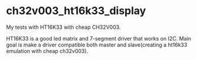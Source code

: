 # ch32v003_ht16k33_display
My tests with HT16K33 with cheap CH32V003.

HT16K33 is a good led matrix and 7-segment driver that works on I2C. Main goal is make a driver compatible both master and slave(creating a ht16k33 emulation with cheap ch32v003).
